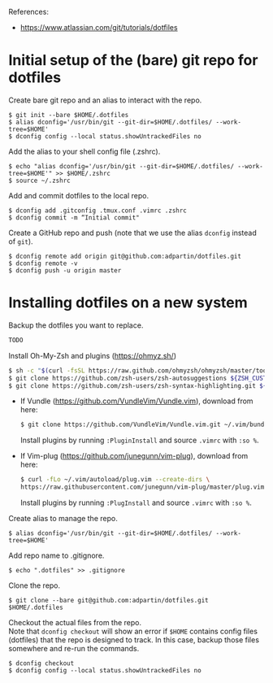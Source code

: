 References:
- https://www.atlassian.com/git/tutorials/dotfiles

# Initial setup of the (bare) git repo for dotfiles
Create bare git repo and an alias to interact with the repo.
```
$ git init --bare $HOME/.dotfiles
$ alias dconfig='/usr/bin/git --git-dir=$HOME/.dotfiles/ --work-tree=$HOME'
$ dconfig config --local status.showUntrackedFiles no
```

Add the alias to your shell config file (.zshrc).
```
$ echo "alias dconfig='/usr/bin/git --git-dir=$HOME/.dotfiles/ --work-tree=$HOME'" >> $HOME/.zshrc
$ source ~/.zshrc
```

Add and commit dotfiles to the local repo.
```
$ dconfig add .gitconfig .tmux.conf .vimrc .zshrc 
$ dconfig commit -m “Initial commit"
```

Create a GitHub repo and push (note that we use the alias `dconfig` instead of `git`).
```
$ dconfig remote add origin git@github.com:adpartin/dotfiles.git
$ dconfig remote -v
$ dconfig push -u origin master
```

# Installing dotfiles on a new system
Backup the dotfiles you want to replace.
```sh
TODO
```

Install Oh-My-Zsh and plugins (https://ohmyz.sh/)
```sh
$ sh -c "$(curl -fsSL https://raw.github.com/ohmyzsh/ohmyzsh/master/tools/install.sh)"
$ git clone https://github.com/zsh-users/zsh-autosuggestions ${ZSH_CUSTOM:-~/.oh-my-zsh/custom}/plugins/zsh-autosuggestions
$ git clone https://github.com/zsh-users/zsh-syntax-highlighting.git ${ZSH_CUSTOM:-~/.oh-my-zsh/custom}/plugins/zsh-syntax-highlighting
```

- If Vundle (https://github.com/VundleVim/Vundle.vim), download from here:
    ```sh
    $ git clone https://github.com/VundleVim/Vundle.vim.git ~/.vim/bundle/Vundle.vim
    ```
    Install plugins by running `:PluginInstall` and source `.vimrc` with `:so %`.

- If Vim-plug (https://github.com/junegunn/vim-plug), download from here:
    ```sh
    $ curl -fLo ~/.vim/autoload/plug.vim --create-dirs \
    https://raw.githubusercontent.com/junegunn/vim-plug/master/plug.vim
    ```
    Install plugins by running `:PlugInstall` and source `.vimrc` with `:so %`.


Create alias to manage the repo.
```
$ alias dconfig='/usr/bin/git --git-dir=$HOME/.dotfiles/ --work-tree=$HOME'
```

Add repo name to .gitignore.
```
$ echo ".dotfiles" >> .gitignore
```

Clone the repo.
```
$ git clone --bare git@github.com:adpartin/dotfiles.git $HOME/.dotfiles
```

Checkout the actual files from the repo.<br>
Note that `dconfig checkout` will show an error if `$HOME` contains config files (dotfiles) that the repo is designed to track. In this case, backup those files somewhere and re-run the commands.
```
$ dconfig checkout
$ dconfig config --local status.showUntrackedFiles no
```
